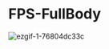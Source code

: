 # FPS-FullBody
![ezgif-1-76804dc33c](https://github.com/Saharsh1223/FPS-FullBody/assets/88390577/f24ade3e-6116-465e-b27c-96742ed3429f)
